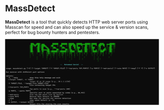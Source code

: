 # MassDetect
**MassDetect** is a tool that quickly detects HTTP web server ports using Masscan for speed and can also speed up the service &amp; version scans, perfect for bug bounty hunters and pentesters.

![alt text](https://github.com/danialhalo/MassDetect/blob/main/Screenshot.png?raw=true)
